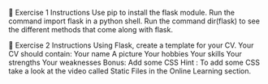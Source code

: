 🌟 Exercise 1
Instructions
Use pip to install the flask module.
Run the command import flask in a python shell.
Run the command dir(flask) to see the different methods that come along with flask.


🌟 Exercise 2
Instructions
Using Flask, create a template for your CV.
Your CV should contain:
Your name
A picture
Your hobbies
Your skills
Your strengths
Your weaknesses
Bonus: Add some CSS
Hint : To add some CSS take a look at the video called Static Files in the Online Learning section.